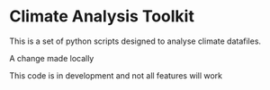 # Climate Analysis Toolkit

This is a set of python scripts designed to analyse climate datafiles.


A change made locally

This code is in development and not all features will work

